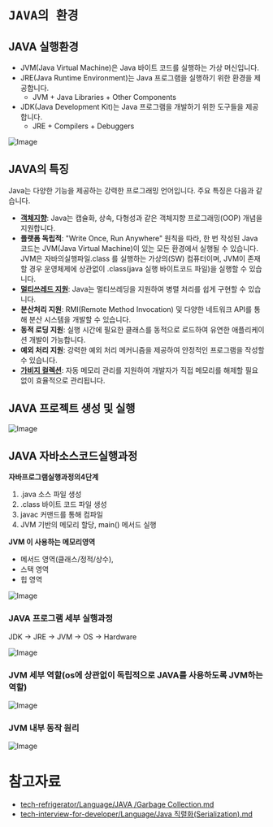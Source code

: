 # `JAVA의 환경`

## JAVA 실행환경
* JVM(Java Virtual Machine)은 Java 바이트 코드를 실행하는 가상 머신입니다.
* JRE(Java Runtime Environment)는 Java 프로그램을 실행하기 위한 환경을 제공합니다.
  - JVM + Java Libraries + Other Components
* JDK(Java Development Kit)는 Java 프로그램을 개발하기 위한 도구들을 제공합니다.
  - JRE + Compilers + Debuggers
  
![Image](https://github.com/user-attachments/assets/31d79b5a-4bdf-443b-bba6-ba031e5f74e3)

## JAVA의 특징
Java는 다양한 기능을 제공하는 강력한 프로그래밍 언어입니다. 주요 특징은 다음과 같습니다.

- **[객체지향](https://github.com/Yoo-SH/web_back/blob/main/docs/java/java_oop.md)**: Java는 캡슐화, 상속, 다형성과 같은 객체지향 프로그래밍(OOP) 개념을 지원합니다.
- **플랫폼 독립적**: "Write Once, Run Anywhere" 원칙을 따라, 한 번 작성된 Java 코드는 JVM(Java Virtual Machine)이 있는 모든 환경에서 실행될 수 있습니다. JVM은 자바의실행파일.class 를 실행하는 가상의(SW) 컴퓨터이며, JVM이 존재할 경우 운영체제에 상관없이 .class(java 실행 바이트코드 파일)을 실행할 수 있습니다.
- **[멀티쓰레드 지원](https://github.com/Yoo-SH/web_back/blob/main/docs/java/java_thread.md)**: Java는 멀티쓰레딩을 지원하여 병렬 처리를 쉽게 구현할 수 있습니다.
- **분산처리 지원**: RMI(Remote Method Invocation) 및 다양한 네트워크 API를 통해 분산 시스템을 개발할 수 있습니다.
- **동적 로딩 지원**: 실행 시간에 필요한 클래스를 동적으로 로드하여 유연한 애플리케이션 개발이 가능합니다.
- **예외 처리 지원**: 강력한 예외 처리 메커니즘을 제공하여 안정적인 프로그램을 작성할 수 있습니다.
- **[가비지 컬렉션](https://github.com/GimunLee/tech-refrigerator/blob/master/Language/JAVA/Garbage%20Collection.md#garbage-collection)**: 자동 메모리 관리를 지원하여 개발자가 직접 메모리를 해제할 필요 없이 효율적으로 관리됩니다.

## JAVA 프로젝트 생성 및 실행

![Image](https://github.com/user-attachments/assets/20c152e7-c711-48fd-b6dc-dd8ee5a7100c)

## JAVA 자바소스코드실행과정

__자바프로그램실행과정의4단계__
1. .java 소스 파일 생성
2. .class 바이트 코드 파일 생성
3. javac 커맨드를 통해 컴파일
4. JVM 기반의 메모리 할당, main() 메서드 실행

__JVM 이 사용하는 메모리영역__
- 메서드 영역(클래스/정적/상수), 
- 스택 영역
- 힙 영역

![Image](https://github.com/user-attachments/assets/cd9251d8-34d3-41bc-85d1-9fb5f2a57407)

### JAVA 프로그램 세부 실행과정 
JDK -> JRE -> JVM -> OS -> Hardware

![Image](https://github.com/user-attachments/assets/c2294091-cd2b-4e75-bbe7-3c2bfb547955)


### JVM 세부 역할(os에 상관없이 독립적으로 JAVA를 사용하도록 JVM하는 역할)
![Image](https://github.com/user-attachments/assets/bb7b53a7-1a5b-4db1-82c8-f2860eba17e8)
### JVM 내부 동작 원리
![Image](https://github.com/user-attachments/assets/b443d83c-aa84-440b-acf3-ab550082edfd)
# 참고자료
- [tech-refrigerator/Language/JAVA /Garbage Collection.md](https://github.com/GimunLee/tech-refrigerator/blob/master/Language/JAVA/Garbage%20Collection.md#garbage-collection)
- [tech-interview-for-developer/Language/Java 직렬화(Serialization).md](https://github.com/gyoogle/tech-interview-for-developer/blob/master/Language/%5BJava%5D%20%EC%A7%81%EB%A0%AC%ED%99%94(Serialization).md)